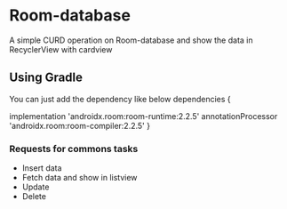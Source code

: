 # Room-database
A simple CURD operation on Room-database and show the data  in RecyclerView with cardview

## Using Gradle
You can just add the dependency like below
dependencies {

   implementation 'androidx.room:room-runtime:2.2.5'
   annotationProcessor 'androidx.room:room-compiler:2.2.5'
}


### Requests for commons tasks
* Insert data
* Fetch data and show in listview
* Update
* Delete
